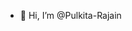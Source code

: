 - 👋 Hi, I’m @Pulkita-Rajain


<!---
Pulkita-Rajain/Pulkita-Rajain is a ✨ special ✨ repository because its `README.md` (this file) appears on your GitHub profile.
You can click the Preview link to take a look at your changes.
--->
